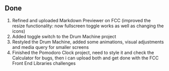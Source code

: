 ## Done

1. Refined and uploaded Markdown Previewer on FCC (improved the resize functionality: now fullscreen toggle works as well as changing the icons)
2. Added toggle switch to the Drum Machine project 
3. Restyled the Drum Machine, added some animations, visual adjustments and media query for smaller screens
4. Finished the Pomodoro Clock project, need to style it and check the Calculator for bugs, then i can upload both and get done with the FCC Front End Libraries challenges 
